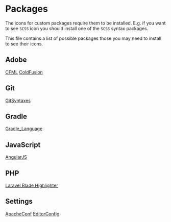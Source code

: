 # Packages

The icons for custom packages require them to be installed. E.g. if you want to see `SCSS` icon you should install one of the `SCSS` syntax packages.

This file contains a list of possible packages those you may need to install to see their icons.

## Adobe

[CFML](https://packagecontrol.io/packages/CFML)
[ColdFusion](https://github.com/SublimeText/ColdFusion/tree/st3-readme)

## Git

[GitSyntaxes](https://packagecontrol.io/packages/GitSyntaxes)

## Gradle

[Gradle_Language](https://packagecontrol.io/packages/Gradle_Language)

## JavaScript

[AngularJS](https://packagecontrol.io/packages/AngularJS)

## PHP

[Laravel Blade Highlighter](https://packagecontrol.io/packages/Laravel%20Blade%20Highlighter)

## Settings

[ApacheConf](https://packagecontrol.io/packages/ApacheConf.tmLanguage)
[EditorConfig](https://packagecontrol.io/packages/EditorConfig)
